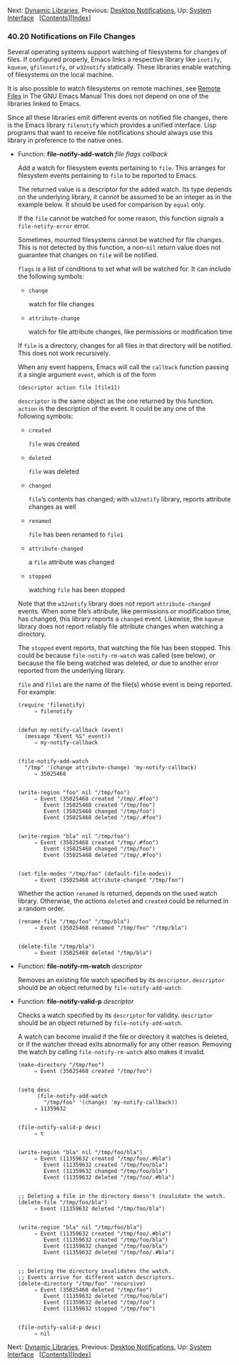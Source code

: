 <!-- This is the GNU Emacs Lisp Reference Manual
corresponding to Emacs version 27.2.

Copyright (C) 1990-1996, 1998-2021 Free Software Foundation,
Inc.

Permission is granted to copy, distribute and/or modify this document
under the terms of the GNU Free Documentation License, Version 1.3 or
any later version published by the Free Software Foundation; with the
Invariant Sections being "GNU General Public License," with the
Front-Cover Texts being "A GNU Manual," and with the Back-Cover
Texts as in (a) below.  A copy of the license is included in the
section entitled "GNU Free Documentation License."

(a) The FSF's Back-Cover Text is: "You have the freedom to copy and
modify this GNU manual.  Buying copies from the FSF supports it in
developing GNU and promoting software freedom." -->

<!-- Created by GNU Texinfo 6.7, http://www.gnu.org/software/texinfo/ -->

Next: [Dynamic Libraries](Dynamic-Libraries.html), Previous: [Desktop Notifications](Desktop-Notifications.html), Up: [System Interface](System-Interface.html)   \[[Contents](index.html#SEC_Contents "Table of contents")]\[[Index](Index.html "Index")]

### 40.20 Notifications on File Changes

Several operating systems support watching of filesystems for changes of files. If configured properly, Emacs links a respective library like `inotify`, `kqueue`, `gfilenotify`, or `w32notify` statically. These libraries enable watching of filesystems on the local machine.

It is also possible to watch filesystems on remote machines, see [Remote Files](https://www.gnu.org/software/emacs/manual/html_node/emacs/Remote-Files.html#Remote-Files) in The GNU Emacs Manual This does not depend on one of the libraries linked to Emacs.

Since all these libraries emit different events on notified file changes, there is the Emacs library `filenotify` which provides a unified interface. Lisp programs that want to receive file notifications should always use this library in preference to the native ones.

*   Function: **file-notify-add-watch** *file flags callback*

    Add a watch for filesystem events pertaining to `file`. This arranges for filesystem events pertaining to `file` to be reported to Emacs.

    The returned value is a descriptor for the added watch. Its type depends on the underlying library, it cannot be assumed to be an integer as in the example below. It should be used for comparison by `equal` only.

    If the `file` cannot be watched for some reason, this function signals a `file-notify-error` error.

    Sometimes, mounted filesystems cannot be watched for file changes. This is not detected by this function, a non-`nil` return value does not guarantee that changes on `file` will be notified.

    `flags` is a list of conditions to set what will be watched for. It can include the following symbols:

    *   `change`

        watch for file changes

    *   `attribute-change`

        watch for file attribute changes, like permissions or modification time

    If `file` is a directory, changes for all files in that directory will be notified. This does not work recursively.

    When any event happens, Emacs will call the `callback` function passing it a single argument `event`, which is of the form

        (descriptor action file [file1])

    `descriptor` is the same object as the one returned by this function. `action` is the description of the event. It could be any one of the following symbols:

    *   `created`

        `file` was created

    *   `deleted`

        `file` was deleted

    *   `changed`

        `file`’s contents has changed; with `w32notify` library, reports attribute changes as well

    *   `renamed`

        `file` has been renamed to `file1`

    *   `attribute-changed`

        a `file` attribute was changed

    *   `stopped`

        watching `file` has been stopped

    Note that the `w32notify` library does not report `attribute-changed` events. When some file’s attribute, like permissions or modification time, has changed, this library reports a `changed` event. Likewise, the `kqueue` library does not report reliably file attribute changes when watching a directory.

    The `stopped` event reports, that watching the file has been stopped. This could be because `file-notify-rm-watch` was called (see below), or because the file being watched was deleted, or due to another error reported from the underlying library.

    `file` and `file1` are the name of the file(s) whose event is being reported. For example:

        (require 'filenotify)
             ⇒ filenotify

    ```
    ```

        (defun my-notify-callback (event)
          (message "Event %S" event))
             ⇒ my-notify-callback

    ```
    ```

        (file-notify-add-watch
          "/tmp" '(change attribute-change) 'my-notify-callback)
             ⇒ 35025468

    ```
    ```

        (write-region "foo" nil "/tmp/foo")
             ⇒ Event (35025468 created "/tmp/.#foo")
                Event (35025468 created "/tmp/foo")
                Event (35025468 changed "/tmp/foo")
                Event (35025468 deleted "/tmp/.#foo")

    ```
    ```

        (write-region "bla" nil "/tmp/foo")
             ⇒ Event (35025468 created "/tmp/.#foo")
                Event (35025468 changed "/tmp/foo")
                Event (35025468 deleted "/tmp/.#foo")

    ```
    ```

        (set-file-modes "/tmp/foo" (default-file-modes))
             ⇒ Event (35025468 attribute-changed "/tmp/foo")

    Whether the action `renamed` is returned, depends on the used watch library. Otherwise, the actions `deleted` and `created` could be returned in a random order.

        (rename-file "/tmp/foo" "/tmp/bla")
             ⇒ Event (35025468 renamed "/tmp/foo" "/tmp/bla")

    ```
    ```

        (delete-file "/tmp/bla")
             ⇒ Event (35025468 deleted "/tmp/bla")

<!---->

*   Function: **file-notify-rm-watch** *descriptor*

    Removes an existing file watch specified by its `descriptor`. `descriptor` should be an object returned by `file-notify-add-watch`.

<!---->

*   Function: **file-notify-valid-p** *descriptor*

    Checks a watch specified by its `descriptor` for validity. `descriptor` should be an object returned by `file-notify-add-watch`.

    A watch can become invalid if the file or directory it watches is deleted, or if the watcher thread exits abnormally for any other reason. Removing the watch by calling `file-notify-rm-watch` also makes it invalid.

        (make-directory "/tmp/foo")
             ⇒ Event (35025468 created "/tmp/foo")

    ```
    ```

        (setq desc
              (file-notify-add-watch
                "/tmp/foo" '(change) 'my-notify-callback))
             ⇒ 11359632

    ```
    ```

        (file-notify-valid-p desc)
             ⇒ t

    ```
    ```

        (write-region "bla" nil "/tmp/foo/bla")
             ⇒ Event (11359632 created "/tmp/foo/.#bla")
                Event (11359632 created "/tmp/foo/bla")
                Event (11359632 changed "/tmp/foo/bla")
                Event (11359632 deleted "/tmp/foo/.#bla")

    ```
    ```

        ;; Deleting a file in the directory doesn't invalidate the watch.
        (delete-file "/tmp/foo/bla")
             ⇒ Event (11359632 deleted "/tmp/foo/bla")

    ```
    ```

        (write-region "bla" nil "/tmp/foo/bla")
             ⇒ Event (11359632 created "/tmp/foo/.#bla")
                Event (11359632 created "/tmp/foo/bla")
                Event (11359632 changed "/tmp/foo/bla")
                Event (11359632 deleted "/tmp/foo/.#bla")

    ```
    ```

        ;; Deleting the directory invalidates the watch.
        ;; Events arrive for different watch descriptors.
        (delete-directory "/tmp/foo" 'recursive)
             ⇒ Event (35025468 deleted "/tmp/foo")
                Event (11359632 deleted "/tmp/foo/bla")
                Event (11359632 deleted "/tmp/foo")
                Event (11359632 stopped "/tmp/foo")

    ```
    ```

        (file-notify-valid-p desc)
             ⇒ nil

Next: [Dynamic Libraries](Dynamic-Libraries.html), Previous: [Desktop Notifications](Desktop-Notifications.html), Up: [System Interface](System-Interface.html)   \[[Contents](index.html#SEC_Contents "Table of contents")]\[[Index](Index.html "Index")]
